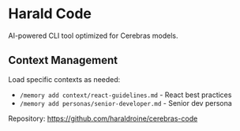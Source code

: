 # Harald Code

AI-powered CLI tool optimized for Cerebras models.

## Context Management

Load specific contexts as needed:
- `/memory add context/react-guidelines.md` - React best practices
- `/memory add personas/senior-developer.md` - Senior dev persona

Repository: https://github.com/haraldroine/cerebras-code